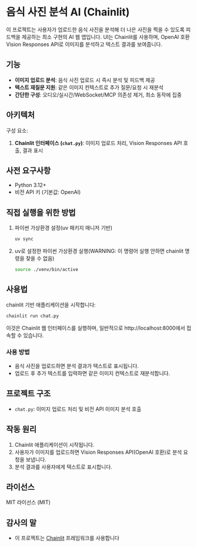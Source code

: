 # 음식 사진 분석 AI (Chainlit)
이 프로젝트는 사용자가 업로드한 음식 사진을 분석해 더 나은 사진을 찍을 수 있도록 피드백을 제공하는 최소 구현의 AI 웹 앱입니다. UI는 Chainlit를 사용하며, OpenAI 호환 Vision Responses API로 이미지를 분석하고 텍스트 결과를 보여줍니다.

## 기능
- **이미지 업로드 분석**: 음식 사진 업로드 시 즉시 분석 및 피드백 제공
- **텍스트 재질문 지원**: 같은 이미지 컨텍스트로 추가 질문/요청 시 재분석
- **간단한 구성**: 오디오/실시간/WebSocket/MCP 의존성 제거, 최소 동작에 집중

## 아키텍처
구성 요소:
1. **Chainlit 인터페이스 (`chat.py`)**: 이미지 업로드 처리, Vision Responses API 호출, 결과 표시

## 사전 요구사항
- Python 3.12+
- 비전 API 키 (기본값: OpenAI)

## 직접 실행을 위한 방법
1. 파이썬 가상환경 설정(uv 패키지 매니저 기반)
   ```bash
   uv sync
   ```

2. uv로 설정한 파이썬 가상환경 실행(WARNING: 이 명령어 실행 안하면 chainlit 명령을 찾을 수 없음)
   ```bash
   source ./venv/bin/active
   ```

## 사용법
chainlit 기반 애플리케이션을 시작합니다:

```bash
chainlit run chat.py
```

이것은 Chainlit 웹 인터페이스를 실행하며, 일반적으로 http://localhost:8000에서 접속할 수 있습니다.

### 사용 방법
- 음식 사진을 업로드하면 분석 결과가 텍스트로 표시됩니다.
- 업로드 후 추가 텍스트를 입력하면 같은 이미지 컨텍스트로 재분석합니다.

## 프로젝트 구조
- `chat.py`: 이미지 업로드 처리 및 비전 API 이미지 분석 호출

## 작동 원리
1. Chainlit 애플리케이션이 시작됩니다.
2. 사용자가 이미지를 업로드하면 Vision Responses API(OpenAI 호환)로 분석 요청을 보냅니다.
3. 분석 결과를 사용자에게 텍스트로 표시합니다.


## 라이선스
MIT 라이선스 (MIT)

## 감사의 말
- 이 프로젝트는 [Chainlit](https://github.com/Chainlit/chainlit) 프레임워크를 사용합니다
